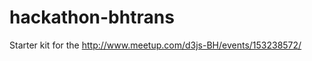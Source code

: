 hackathon-bhtrans
=================

Starter kit for the http://www.meetup.com/d3js-BH/events/153238572/
